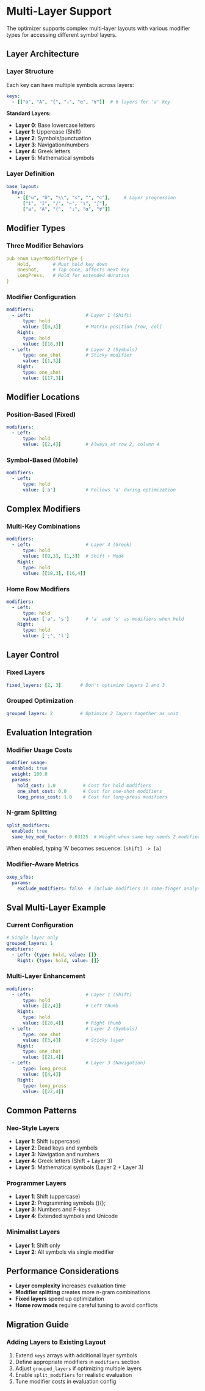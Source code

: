 # Multi-Layer Support

The optimizer supports complex multi-layer layouts with various modifier types for accessing different symbol layers.

## Layer Architecture

### Layer Structure
Each key can have multiple symbols across layers:
```yaml
keys:
  - [["a", "A", "{", "⇣", "α", "∀"]]  # 6 layers for 'a' key
```

**Standard Layers:**
- **Layer 0**: Base lowercase letters
- **Layer 1**: Uppercase (Shift)
- **Layer 2**: Symbols/punctuation
- **Layer 3**: Navigation/numbers
- **Layer 4**: Greek letters
- **Layer 5**: Mathematical symbols

### Layer Definition
```yaml
base_layout:
  keys:
    - [["u", "U", "\\", "⇱", "", "⊂"],     # Layer progression
      ["i", "I", "/", "⇠", "ι", "∫"],
      ["a", "A", "{",  "⇣", "α", "∀"]]
```

## Modifier Types

### Three Modifier Behaviors
```yaml
pub enum LayerModifierType {
    Hold,        # Must hold key down
    OneShot,     # Tap once, affects next key
    LongPress,   # Hold for extended duration
}
```

### Modifier Configuration
```yaml
modifiers:
  - Left:                    # Layer 1 (Shift)
      type: hold
      value: [[0,3]]         # Matrix position [row, col]
    Right:
      type: hold
      value: [[18,3]]
  - Left:                    # Layer 2 (Symbols)
      type: one_shot         # Sticky modifier
      value: [[1,3]]
    Right:
      type: one_shot
      value: [[17,3]]
```

## Modifier Locations

### Position-Based (Fixed)
```yaml
modifiers:
  - Left:
      type: hold
      value: [[2,4]]         # Always at row 2, column 4
```

### Symbol-Based (Mobile)
```yaml
modifiers:
  - Left:
      type: hold
      value: ['a']           # Follows 'a' during optimization
```

## Complex Modifiers

### Multi-Key Combinations
```yaml
modifiers:
  - Left:                    # Layer 4 (Greek)
      type: hold
      value: [[0,3], [1,3]]  # Shift + Mod4
    Right:
      type: hold
      value: [[18,3], [16,4]]
```

### Home Row Modifiers
```yaml
modifiers:
  - Left:
      type: hold
      value: ['a', 's']      # 'a' and 's' as modifiers when held
    Right:
      type: hold
      value: [';', 'l']
```

## Layer Control

### Fixed Layers
```yaml
fixed_layers: [2, 3]       # Don't optimize layers 2 and 3
```

### Grouped Optimization
```yaml
grouped_layers: 2          # Optimize 2 layers together as unit
```

## Evaluation Integration

### Modifier Usage Costs
```yaml
modifier_usage:
  enabled: true
  weight: 100.0
  params:
    hold_cost: 1.0          # Cost for hold modifiers
    one_shot_cost: 0.0      # Cost for one-shot modifiers
    long_press_cost: 1.0    # Cost for long-press modifiers
```

### N-gram Splitting
```yaml
split_modifiers:
  enabled: true
  same_key_mod_factor: 0.03125  # Weight when same key needs 2 modifiers
```

When enabled, typing 'A' becomes sequence: `[shift] -> [a]`

### Modifier-Aware Metrics
```yaml
oxey_sfbs:
  params:
    exclude_modifiers: false  # Include modifiers in same-finger analysis
```

## Sval Multi-Layer Example

### Current Configuration
```yaml
# Single layer only
grouped_layers: 1
modifiers:
  - Left: {type: hold, value: []}
    Right: {type: hold, value: []}
```

### Multi-Layer Enhancement
```yaml
modifiers:
  - Left:                    # Layer 1 (Shift)
      type: hold
      value: [[2,4]]         # Left thumb
    Right:
      type: hold
      value: [[20,4]]        # Right thumb
  - Left:                    # Layer 2 (Symbols)
      type: one_shot
      value: [[3,4]]         # Sticky layer
    Right:
      type: one_shot
      value: [[21,4]]
  - Left:                    # Layer 3 (Navigation)
      type: long_press
      value: [[4,4]]
    Right:
      type: long_press
      value: [[22,4]]
```

## Common Patterns

### Neo-Style Layers
- **Layer 1**: Shift (uppercase)
- **Layer 2**: Dead keys and symbols
- **Layer 3**: Navigation and numbers
- **Layer 4**: Greek letters (Shift + Layer 3)
- **Layer 5**: Mathematical symbols (Layer 2 + Layer 3)

### Programmer Layers
- **Layer 1**: Shift (uppercase)
- **Layer 2**: Programming symbols (){};
- **Layer 3**: Numbers and F-keys
- **Layer 4**: Extended symbols and Unicode

### Minimalist Layers
- **Layer 1**: Shift only
- **Layer 2**: All symbols via single modifier

## Performance Considerations

- **Layer complexity** increases evaluation time
- **Modifier splitting** creates more n-gram combinations
- **Fixed layers** speed up optimization
- **Home row mods** require careful tuning to avoid conflicts

## Migration Guide

### Adding Layers to Existing Layout
1. Extend `keys` arrays with additional layer symbols
2. Define appropriate modifiers in `modifiers` section
3. Adjust `grouped_layers` if optimizing multiple layers
4. Enable `split_modifiers` for realistic evaluation
5. Tune modifier costs in evaluation config